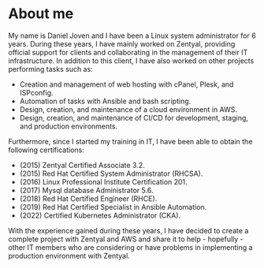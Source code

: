 # About me

My name is Daniel Joven and I have been a Linux system administrator for 6 years. During these years, I have mainly worked on Zentyal, providing official support for clients and collaborating in the management of their IT infrastructure. In addition to this client, I have also worked on other projects performing tasks such as:

* Creation and management of web hosting with cPanel, Plesk, and ISPconfig.
* Automation of tasks with Ansible and bash scripting.
* Design, creation, and maintenance of a cloud environment in AWS.
* Design, creation, and maintenance of CI/CD for development, staging, and production environments.

Furthermore, since I started my training in IT, I have been able to obtain the following certifications:

* (2015) Zentyal Certified Associate 3.2.
* (2015) Red Hat Certified System Administrator (RHCSA).
* (2016) Linux Professional Institute Certification 201.
* (2017) Mysql database Administrator 5.6.
* (2018) Red Hat Certified Engineer (RHCE).
* (2019) Red Hat Certified Specialist in Ansible Automation.
* (2022) Certified Kubernetes Administrator (CKA).

With the experience gained during these years, I have decided to create a complete project with Zentyal and AWS and share it to help - hopefully - other IT members who are considering or have problems in implementing a production environment with Zentyal.
